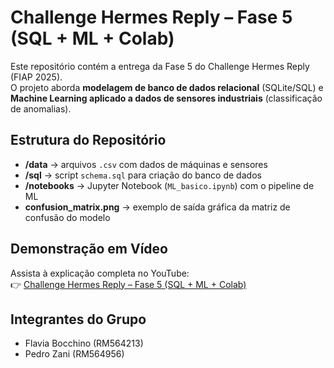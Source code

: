 # Challenge Hermes Reply – Fase 5 (SQL + ML + Colab)

Este repositório contém a entrega da Fase 5 do Challenge Hermes Reply (FIAP 2025).  
O projeto aborda **modelagem de banco de dados relacional** (SQLite/SQL) e **Machine Learning aplicado a dados de sensores industriais** (classificação de anomalias).  

## Estrutura do Repositório
- **/data** → arquivos `.csv` com dados de máquinas e sensores  
- **/sql** → script `schema.sql` para criação do banco de dados  
- **/notebooks** → Jupyter Notebook (`ML_basico.ipynb`) com o pipeline de ML  
- **confusion_matrix.png** → exemplo de saída gráfica da matriz de confusão do modelo  

## Demonstração em Vídeo
Assista à explicação completa no YouTube:  
👉 [Challenge Hermes Reply – Fase 5 (SQL + ML + Colab)](https://youtube.com/shorts/_yhmy5GRlKY?feature=share)

## Integrantes do Grupo
- Flavia Bocchino (RM564213)  
- Pedro Zani (RM564956)  
